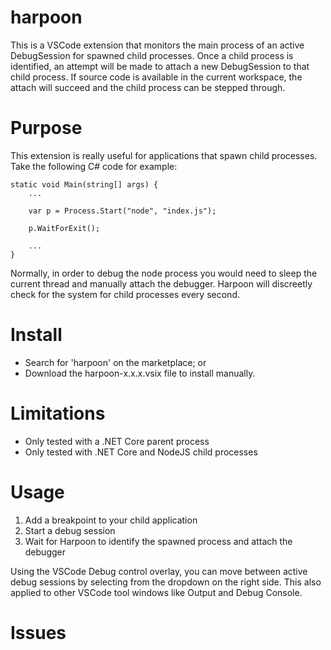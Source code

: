 # harpoon

This is a VSCode extension that monitors the main process
of an active DebugSession for spawned child processes.
Once a child process is identified, an attempt will be
made to attach a new DebugSession to that child process.
If source code is available in the current workspace,
the attach will succeed and the child process can be
stepped through.

# Purpose

This extension is really useful for applications that
spawn child processes.  Take the following C# code for
example:

```
static void Main(string[] args) {
    ...

    var p = Process.Start("node", "index.js");

    p.WaitForExit();

    ...
}
```

Normally, in order to debug the node process you would need
to sleep the current thread and manually attach the debugger.
Harpoon will discreetly check for the system for child processes every second.

# Install

- Search for 'harpoon' on the marketplace; or
- Download the harpoon-x.x.x.vsix file to install manually.

# Limitations

- Only tested with a .NET Core parent process
- Only tested with .NET Core and NodeJS child processes

# Usage

1. Add a breakpoint to your child application
2. Start a debug session
3. Wait for Harpoon to identify the spawned process and
   attach the debugger

Using the VSCode Debug control overlay, you can move
between active debug sessions by selecting from the
dropdown on the right side.  This also applied to other
VSCode tool windows like Output and Debug Console.

# Issues




